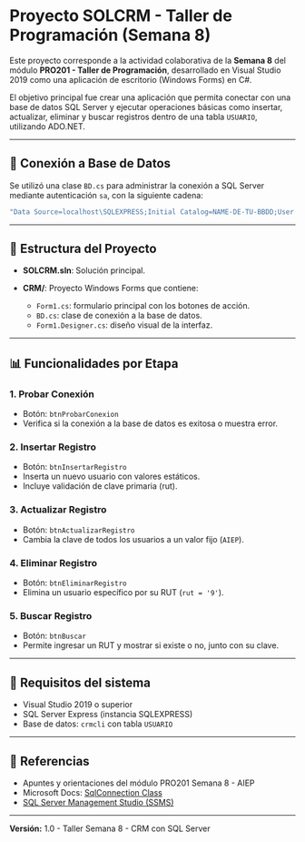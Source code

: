 ﻿# Proyecto SOLCRM - Taller de Programación (Semana 8)

Este proyecto corresponde a la actividad colaborativa de la **Semana 8** del módulo **PRO201 - Taller de Programación**, desarrollado en Visual Studio 2019 como una aplicación de escritorio (Windows Forms) en C#.

El objetivo principal fue crear una aplicación que permita conectar con una base de datos SQL Server y ejecutar operaciones básicas como insertar, actualizar, eliminar y buscar registros dentro de una tabla `USUARIO`, utilizando ADO.NET.

---

## 🔗 Conexión a Base de Datos

Se utilizó una clase `BD.cs` para administrar la conexión a SQL Server mediante autenticación `sa`, con la siguiente cadena:

```csharp
"Data Source=localhost\SQLEXPRESS;Initial Catalog=NAME-DE-TU-BBDD;User ID=sa;Password=TUCLAVE"
```

---

## 📂 Estructura del Proyecto

* **SOLCRM.sln**: Solución principal.
* **CRM/**: Proyecto Windows Forms que contiene:

  * `Form1.cs`: formulario principal con los botones de acción.
  * `BD.cs`: clase de conexión a la base de datos.
  * `Form1.Designer.cs`: diseño visual de la interfaz.

---

## 📊 Funcionalidades por Etapa

### 1. Probar Conexión

* Botón: `btnProbarConexion`
* Verifica si la conexión a la base de datos es exitosa o muestra error.

### 2. Insertar Registro

* Botón: `btnInsertarRegistro`
* Inserta un nuevo usuario con valores estáticos.
* Incluye validación de clave primaria (rut).

### 3. Actualizar Registro

* Botón: `btnActualizarRegistro`
* Cambia la clave de todos los usuarios a un valor fijo (`AIEP`).

### 4. Eliminar Registro

* Botón: `btnEliminarRegistro`
* Elimina un usuario específico por su RUT (`rut = '9'`).

### 5. Buscar Registro

* Botón: `btnBuscar`
* Permite ingresar un RUT y mostrar si existe o no, junto con su clave.

---

## 📖 Requisitos del sistema

* Visual Studio 2019 o superior
* SQL Server Express (instancia SQLEXPRESS)
* Base de datos: `crmcli` con tabla `USUARIO`

---

## 🔗 Referencias

* Apuntes y orientaciones del módulo PRO201 Semana 8 - AIEP
* Microsoft Docs: [SqlConnection Class](https://learn.microsoft.com/en-us/dotnet/api/system.data.sqlclient.sqlconnection)
* [SQL Server Management Studio (SSMS)](https://learn.microsoft.com/es-es/sql/ssms/download-ssms)

---

**Versión:** 1.0 - Taller Semana 8 - CRM con SQL Server
